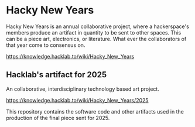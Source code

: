 # Hacky New Years

Hacky New Years is an annual collaborative project, where a hackerspace's 
members produce an artifact in quantity to be sent to other spaces. This can 
be a piece art, electronics, or literature. What ever the collaborators of 
that year come to consensus on. 

https://knowledge.hacklab.to/wiki/Hacky_New_Years

## Hacklab's artifact for 2025 
An collaborative, interdisciplinary technology based art project.

https://knowledge.hacklab.to/wiki/Hacky_New_Years/2025

This repository contains the software code and other artifacts used in the 
production of the final piece sent for 2025.